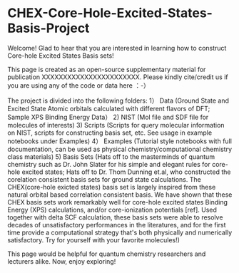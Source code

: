 # CHEX-Core-Hole-Excited-States-Basis-Project

Welcome! Glad to hear that you are interested in learning how to construct Core-hole Excited States Basis sets!

This page is created as an open-source supplementary material for publication XXXXXXXXXXXXXXXXXXXXXXX. Please kindly cite/credit us if you are using any of the code or data here ：-）


The project is divided into the following folders:
1） Data  (Ground State and Excited State Atomic orbitals calculated with different flavors of DFT; Sample XPS Binding Energy Data） 
2)  NIST  (Mol file and SDF file for molecules of interests)
3)  Scripts (Scripts for query molecular information on NIST, scripts for constructing basis set, etc. See usage in example notebooks under Examples)
4） Examples (Tutorial style notebooks with full documentation, can be used as physical chemistry/computational chemistry class materials)
5)  Basis Sets (Hats off to the masterminds of quantum chemistry such as Dr. John Slater for his simple and elegant rules for core-hole excited states; Hats off to 
    Dr. Thom Dunning et.al, who constructed the corelation consistent basis sets for ground state calculations. The CHEX(core-hole exicted states) basis set is largely 
    inspired from these natural orbital based correlation consistent basis. We have shown that these CHEX basis sets work remarkably well for core-hole excited states 
    Binding Energy (XPS) calculations, and/or core-ionization potentials [ref]. Used together with delta SCF calculation, these basis sets were able to resolve decades 
    of unsatisfactory performances in the literatures, and for the first time provide a computational strategy that's both physically and numerically satisfactory. 
    Try for yourself with your favorite molecules!)

This page would be helpful for quantum chemistry researchers and lecturers alike. Now, enjoy exploring! 



